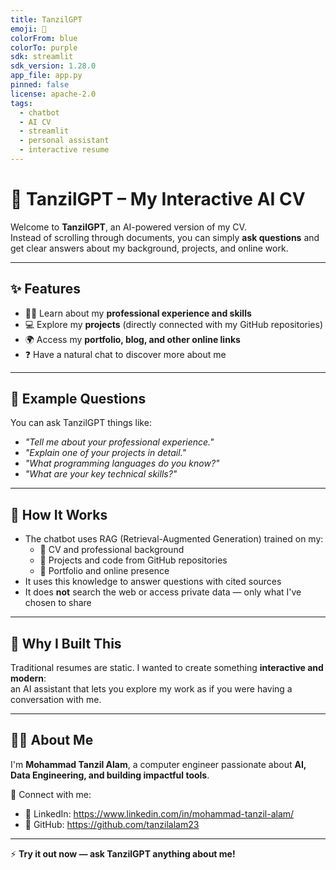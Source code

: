 ```yaml
---
title: TanzilGPT
emoji: 👤
colorFrom: blue
colorTo: purple
sdk: streamlit
sdk_version: 1.28.0
app_file: app.py
pinned: false
license: apache-2.0
tags:
  - chatbot
  - AI CV
  - streamlit
  - personal assistant
  - interactive resume
---
```


# 🤖 TanzilGPT – My Interactive AI CV  

Welcome to **TanzilGPT**, an AI-powered version of my CV.  
Instead of scrolling through documents, you can simply **ask questions** and get clear answers about my background, projects, and online work.  

---

## ✨ Features  
- 🧑‍💼 Learn about my **professional experience and skills**  
- 💻 Explore my **projects** (directly connected with my GitHub repositories)  
- 🌍 Access my **portfolio, blog, and other online links**  
- ❓ Have a natural chat to discover more about me  

---

## 💬 Example Questions 
You can ask TanzilGPT things like:  
- *"Tell me about your professional experience."*  
- *"Explain one of your projects in detail."*  
- *"What programming languages do you know?"*  
- *"What are your key technical skills?"*  

---

## 🚀 How It Works  
- The chatbot uses RAG (Retrieval-Augmented Generation) trained on my:  
  - 📄 CV and professional background  
  - 📂 Projects and code from GitHub repositories  
  - 🔗 Portfolio and online presence  
- It uses this knowledge to answer questions with cited sources  
- It does **not** search the web or access private data — only what I've chosen to share  

---

## 🎯 Why I Built This  
Traditional resumes are static. I wanted to create something **interactive and modern**:  
an AI assistant that lets you explore my work as if you were having a conversation with me.  

---

## 🙋‍♂️ About Me  
I'm **Mohammad Tanzil Alam**, a computer engineer passionate about **AI, Data Engineering, and building impactful tools**.  

📌 Connect with me:  
- 💼 LinkedIn: https://www.linkedin.com/in/mohammad-tanzil-alam/
- 📂 GitHub: https://github.com/tanzilalam23  

---

⚡ **Try it out now — ask TanzilGPT anything about me!**